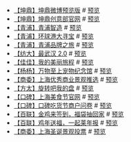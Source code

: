 
* [【坤鼎】坤鼎微博预览版](https://github.com/forever-z-133/small-works/tree/master/1/kdc-knowledge/) # [预览](https://forever-z-133.github.io/small-works/1/kdc-knowledge/)
* [【坤鼎】坤鼎创意部官网](https://github.com/forever-z-133/small-works/tree/master/1/kdc-creative/) # [预览](https://forever-z-133.github.io/small-works/1/kdc-creative/)
* [【青浦】青浦智造](https://github.com/forever-z-133/small-works/tree/master/1/qp-factory-map/) # [预览](https://forever-z-133.github.io/small-works/1/qp-factory-map/)
* [【青浦】环球港大寻宝](https://github.com/forever-z-133/small-works/tree/master/1/qp-treasure/) # [预览](https://forever-z-133.github.io/small-works/1/qp-treasure/)
* [【青浦】青浦品牌之旅](https://github.com/forever-z-133/small-works/tree/master/1/qp-brands-travel/) # [预览](https://forever-z-133.github.io/small-works/1/qp-brands-travel/)
* [【纺大】最武汉 2.0](https://github.com/forever-z-133/small-works/tree/master/1/wtu-wuhan-2/) # [预览](https://forever-z-133.github.io/small-works/1/wtu-wuhan-2/)
* [【佳佳】我的美丽旅程](https://github.com/forever-z-133/small-works/tree/master/1/jj-nice-travel/) # [预览](https://forever-z-133.github.io/small-works/1/jj-nice-travel/1.html)
* [【杨杨】万物至上宠物纪念馆](https://github.com/forever-z-133/small-works/tree/master/1/yy-petwwzs/) # [预览](https://forever-z-133.github.io/small-works/1/yy-petwwzs/)
* [【商委】上海优秀商业景观推选](https://github.com/forever-z-133/small-works/tree/master/1/sw-building-0118/) # [预览](https://forever-z-133.github.io/small-works/1/sw-building-0118/)
* [【方太】旋转吧我的盘](https://github.com/forever-z-133/small-works/tree/master/1/ft-roll-prize/) # [预览](https://forever-z-133.github.io/small-works/1/ft-roll-prize/)
* [【口碑】上海美食节官网](https://github.com/forever-z-133/small-works/tree/master/1/koubei-foodie/) # [预览](https://forever-z-133.github.io/small-works/1/koubei-foodie/)
* [【口碑】口碑吃货节商户问卷](https://github.com/forever-z-133/small-works/tree/master/1/koubei-question/) # [预览](https://forever-z-133.github.io/small-works/1/koubei-question/)
* [【百联】金鸡来签到，福袋抽回家](https://github.com/forever-z-133/small-works/tree/master/1/bb-lucky-bag/) # [预览](https://forever-z-133.github.io/small-works/1/bb-lucky-bag/)
* [【百联】鸡年送福，一起莱年报](https://github.com/forever-z-133/small-works/tree/master/1/bl-year-report/) # [预览](https://forever-z-133.github.io/small-works/1/bl-year-report/)
* [【商委】上海圣诞景观投票](https://github.com/forever-z-133/small-works/tree/master/1/sw-vote-1224/) # [预览](https://forever-z-133.github.io/small-works/1/sw-vote-1224/)